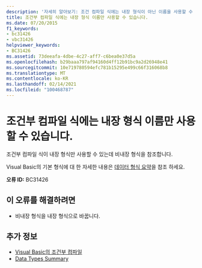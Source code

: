 ```yaml
---
description: '자세히 알아보기: 조건 컴파일 식에는 내장 형식이 아닌 이름을 사용할 수 없습니다.'
title: 조건부 컴파일 식에는 내장 형식 이름만 사용할 수 있습니다.
ms.date: 07/20/2015
f1_keywords:
- bc31426
- vbc31426
helpviewer_keywords:
- BC31426
ms.assetid: 73deeafa-4dbe-4c27-aff7-c6bea0e37d5a
ms.openlocfilehash: b29baaa797af94160d4ff12b91bc9a2d26948e41
ms.sourcegitcommit: 10e719780594efc781b15295e499c66f316068b8
ms.translationtype: MT
ms.contentlocale: ko-KR
ms.lasthandoff: 02/14/2021
ms.locfileid: "100468787"
---
```

# <a name="non-intrinsic-type-names-are-not-allowed-in-conditional-compilation-expressions"></a>조건부 컴파일 식에는 내장 형식 이름만 사용할 수 있습니다.

조건부 컴파일 식이 내장 형식만 사용할 수 있는데 비내장 형식을 참조합니다.  
  
 Visual Basic의 기본 형식에 대 한 자세한 내용은 [데이터 형식 요약](../language-reference/keywords/data-types-summary.md)을 참조 하세요.  
  
 **오류 ID:** BC31426  
  
## <a name="to-correct-this-error"></a>이 오류를 해결하려면  
  
- 비내장 형식을 내장 형식으로 바꿉니다.  
  
## <a name="see-also"></a>추가 정보

- [Visual Basic의 조건부 컴파일](../programming-guide/program-structure/conditional-compilation.md)
- [Data Types Summary](../language-reference/keywords/data-types-summary.md)
